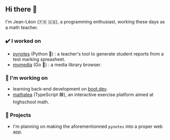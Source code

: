 ## Hi there 👋

I'm Jean-Léon (🇫🇷 🇬🇧), a programming enthusiast, working these days as a math teacher.

### ✔️ I worked on
- [pynotes](https://github.com/JeanLeonHenry/pynotes) (Python 🐍) : a teacher's tool to generate student reports from a test marking spreasheet.
- [mymedia](https://github.com/JeanLeonHenry/mymedia) (Go 🐹) : a media library browser.

### 🌱 I'm working on
- learning back-end development on [boot.dev](https://www.boot.dev/u/runnypotential95).
- [mathalea](https://forge.apps.education.fr/coopmaths/mathalea) (TypeScript 🟦), an interactive exercise platform aimed at highschool math.


### 🔭 Projects
- I'm planning on making the aforementionned `pynotes` into a proper web app.

<!--
**JeanLeonHenry/JeanLeonHenry** is a ✨ _special_ ✨ repository because its `README.md` (this file) appears on your GitHub profile.

Here are some ideas to get you started:

- 🔭 I’m currently working on ...
- 🌱 I’m currently learning ...
- 👯 I’m looking to collaborate on ...
- 🤔 I’m looking for help with ...
- 💬 Ask me about ...
- 📫 How to reach me: ...
- 😄 Pronouns: ...
- ⚡ Fun fact: ...
-->

